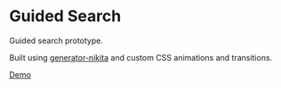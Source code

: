 # Guided Search

Guided search prototype.

Built using [generator-nikita](https://github.com/nikita-kit/generator-nikita) and custom CSS animations and transitions.

[Demo](http://ainarequena.com/guided-search/index.html)